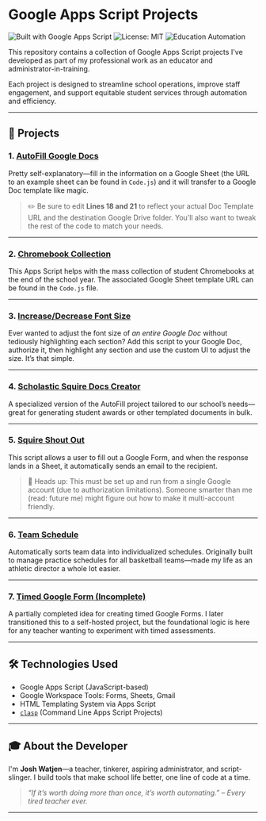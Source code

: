 # Google Apps Script Projects

![Built with Google Apps Script](https://img.shields.io/badge/Built%20with-Google%20Apps%20Script-blue?logo=google)
![License: MIT](https://img.shields.io/badge/License-MIT-green.svg)
![Education Automation](https://img.shields.io/badge/Focus-Education%20Automation-yellow)

This repository contains a collection of Google Apps Script projects I've developed as part of my professional work as an educator and administrator-in-training.

Each project is designed to streamline school operations, improve staff engagement, and support equitable student services through automation and efficiency.

---

## 📁 Projects

### 1. [AutoFill Google Docs](./AutoFill%20Google%20Docs)

Pretty self-explanatory—fill in the information on a Google Sheet (the URL to an example sheet can be found in `Code.js`) and it will transfer to a Google Doc template like magic.  
> ✏️ Be sure to edit **Lines 18 and 21** to reflect your actual Doc Template URL and the destination Google Drive folder. You’ll also want to tweak the rest of the code to match your needs.

---

### 2. [Chromebook Collection](./Chromebook%20Collection)

This Apps Script helps with the mass collection of student Chromebooks at the end of the school year. The associated Google Sheet template URL can be found in the `Code.js` file.

---

### 3. [Increase/Decrease Font Size](./Increase-Decrease%20Font%20Size)

Ever wanted to adjust the font size of *an entire Google Doc* without tediously highlighting each section? Add this script to your Google Doc, authorize it, then highlight any section and use the custom UI to adjust the size. It’s that simple.

---

### 4. [Scholastic Squire Docs Creator](./Scholastic%20Squire%20Docs%20Creator)

A specialized version of the AutoFill project tailored to our school’s needs—great for generating student awards or other templated documents in bulk.

---

### 5. [Squire Shout Out](./Squire%20Shout%20Out)

This script allows a user to fill out a Google Form, and when the response lands in a Sheet, it automatically sends an email to the recipient.  
> 📧 Heads up: This must be set up and run from a single Google account (due to authorization limitations). Someone smarter than me (read: future me) might figure out how to make it multi-account friendly.

---

### 6. [Team Schedule](./Team%20Schedule)

Automatically sorts team data into individualized schedules. Originally built to manage practice schedules for all basketball teams—made my life as an athletic director a whole lot easier.

---

### 7. [Timed Google Form (Incomplete)](./Timed%20Google%20Form)

A partially completed idea for creating timed Google Forms. I later transitioned this to a self-hosted project, but the foundational logic is here for any teacher wanting to experiment with timed assessments.

---

## 🛠️ Technologies Used

- Google Apps Script (JavaScript-based)
- Google Workspace Tools: Forms, Sheets, Gmail
- HTML Templating System via Apps Script
- [`clasp`](https://github.com/google/clasp) (Command Line Apps Script Projects)

---

## 🎓 About the Developer

I'm **Josh Watjen**—a teacher, tinkerer, aspiring administrator, and script-slinger. I build tools that make school life better, one line of code at a time.

> _“If it’s worth doing more than once, it’s worth automating.” – Every tired teacher ever._

---


